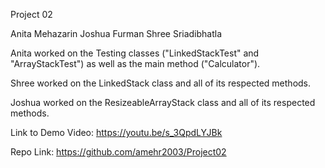 Project 02


Anita Mehazarin
Joshua Furman
Shree Sriadibhatla


Anita worked on the Testing classes ("LinkedStackTest" and "ArrayStackTest") as well as the main method ("Calculator").

Shree worked on the LinkedStack class and all of its respected methods.

Joshua worked on the ResizeableArrayStack class and all of its respected methods.


Link to Demo Video:
https://youtu.be/s_3QpdLYJBk

Repo Link: 
https://github.com/amehr2003/Project02
